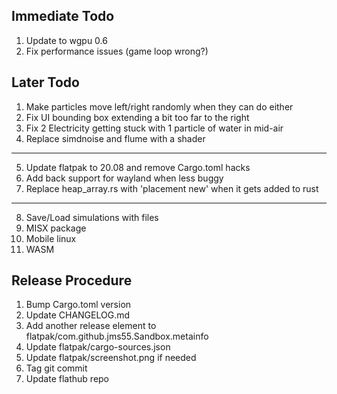 ## Immediate Todo
1. Update to wgpu 0.6
2. Fix performance issues (game loop wrong?)

## Later Todo
1. Make particles move left/right randomly when they can do either
2. Fix UI bounding box extending a bit too far to the right
3. Fix 2 Electricity getting stuck with 1 particle of water in mid-air
4. Replace simdnoise and flume with a shader
---
5. Update flatpak to 20.08 and remove Cargo.toml hacks
6. Add back support for wayland when less buggy
7. Replace heap_array.rs with 'placement new' when it gets added to rust
---
8. Save/Load simulations with files
9. MISX package
10. Mobile linux
11. WASM

## Release Procedure
1. Bump Cargo.toml version
2. Update CHANGELOG.md
3. Add another release element to flatpak/com.github.jms55.Sandbox.metainfo
4. Update flatpak/cargo-sources.json
5. Update flatpak/screenshot.png if needed
6. Tag git commit
7. Update flathub repo

